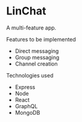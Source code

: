# LinChat

A multi-feature app.


Features to be implemented
- Direct messaging
- Group messaging
- Channel creation

Technologies used
- Express
- Node
- React
- GraphQL
- MongoDB